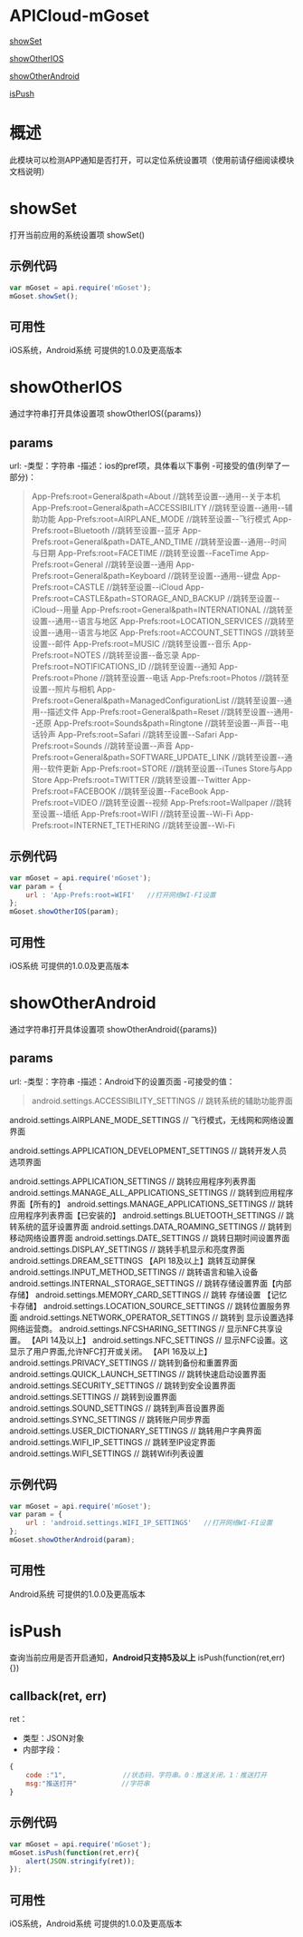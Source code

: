 # APICloud-mGoset

<div class="outline">

[showSet](#a0)

[showOtherIOS](#a1)

[showOtherAndroid](#a2)

[isPush](#a3)

</div>

# **概述**

此模块可以检测APP通知是否打开，可以定位系统设置项（使用前请仔细阅读模块文档说明）

<div id="a0"></div>

# **showSet**

打开当前应用的系统设置项
showSet()

## 示例代码

```js
var mGoset = api.require('mGoset');
mGoset.showSet();
```

## 可用性

iOS系统，Android系统
可提供的1.0.0及更高版本

<div id="a1"></div>

# **showOtherIOS**

通过字符串打开具体设置项
showOtherIOS({params})

## params

url:
-类型：字符串
-描述：ios的pref项，具体看以下事例
-可接受的值(列举了一部分)： 

> App-Prefs:root=General&path=About  //跳转至设置--通用--关于本机
App-Prefs:root=General&path=ACCESSIBILITY  //跳转至设置--通用--辅助功能
App-Prefs:root=AIRPLANE_MODE  //跳转至设置--飞行模式
App-Prefs:root=Bluetooth  //跳转至设置--蓝牙
App-Prefs:root=General&path=DATE_AND_TIME  //跳转至设置--通用--时间与日期
App-Prefs:root=FACETIME  //跳转至设置--FaceTime
App-Prefs:root=General   //跳转至设置--通用
App-Prefs:root=General&path=Keyboard   //跳转至设置--通用--键盘
App-Prefs:root=CASTLE   //跳转至设置--iCloud
App-Prefs:root=CASTLE&path=STORAGE_AND_BACKUP  //跳转至设置--iCloud--用量
App-Prefs:root=General&path=INTERNATIONAL  //跳转至设置--通用--语言与地区
App-Prefs:root=LOCATION_SERVICES  //跳转至设置--通用--语言与地区
App-Prefs:root=ACCOUNT_SETTINGS  //跳转至设置--邮件
App-Prefs:root=MUSIC   //跳转至设置--音乐
App-Prefs:root=NOTES  //跳转至设置--备忘录
App-Prefs:root=NOTIFICATIONS_ID   //跳转至设置--通知
App-Prefs:root=Phone   //跳转至设置--电话
App-Prefs:root=Photos   //跳转至设置--照片与相机
App-Prefs:root=General&path=ManagedConfigurationList  //跳转至设置--通用--描述文件
App-Prefs:root=General&path=Reset  //跳转至设置--通用--还原
App-Prefs:root=Sounds&path=Ringtone  //跳转至设置--声音--电话铃声
App-Prefs:root=Safari  //跳转至设置--Safari
App-Prefs:root=Sounds  //跳转至设置--声音
App-Prefs:root=General&path=SOFTWARE_UPDATE_LINK  //跳转至设置--通用--软件更新
App-Prefs:root=STORE  //跳转至设置--iTunes Store与App Store
App-Prefs:root=TWITTER  //跳转至设置--Twitter
App-Prefs:root=FACEBOOK  //跳转至设置--FaceBook
App-Prefs:root=VIDEO  //跳转至设置--视频
App-Prefs:root=Wallpaper  //跳转至设置--墙纸
App-Prefs:root=WIFI  //跳转至设置--Wi-Fi
App-Prefs:root=INTERNET_TETHERING  //跳转至设置--Wi-Fi

## 示例代码

```js
var mGoset = api.require('mGoset');
var param = {
    url : 'App-Prefs:root=WIFI'   //打开网络WI-FI设置
};
mGoset.showOtherIOS(param);
```

## 可用性

iOS系统
可提供的1.0.0及更高版本

<div id="a2"></div>

# **showOtherAndroid**

通过字符串打开具体设置项
showOtherAndroid({params})

## params

url:
-类型：字符串
-描述：Android下的设置页面
-可接受的值： 

> android.settings.ACCESSIBILITY_SETTINGS  // 跳转系统的辅助功能界面

android.settings.AIRPLANE_MODE_SETTINGS  // 飞行模式，无线网和网络设置界面

android.settings.APPLICATION_DEVELOPMENT_SETTINGS  // 跳转开发人员选项界面

android.settings.APPLICATION_SETTINGS   // 跳转应用程序列表界面
android.settings.MANAGE_ALL_APPLICATIONS_SETTINGS // 跳转到应用程序界面【所有的】
android.settings.MANAGE_APPLICATIONS_SETTINGS  // 跳转 应用程序列表界面【已安装的】
android.settings.BLUETOOTH_SETTINGS   // 跳转系统的蓝牙设置界面
android.settings.DATA_ROAMING_SETTINGS   // 跳转到移动网络设置界面
android.settings.DATE_SETTINGS   // 跳转日期时间设置界面
android.settings.DISPLAY_SETTINGS   // 跳转手机显示和亮度界面
android.settings.DREAM_SETTINGS 【API 18及以上】跳转互动屏保
android.settings.INPUT_METHOD_SETTINGS   // 跳转语言和输入设备
android.settings.INTERNAL_STORAGE_SETTINGS // 跳转存储设置界面【内部存储】
android.settings.MEMORY_CARD_SETTINGS   // 跳转 存储设置 【记忆卡存储】
android.settings.LOCATION_SOURCE_SETTINGS   // 跳转位置服务界面
android.settings.NETWORK_OPERATOR_SETTINGS   // 跳转到 显示设置选择网络运营商。
android.settings.NFCSHARING_SETTINGS   // 显示NFC共享设置。 【API 14及以上】
android.settings.NFC_SETTINGS   // 显示NFC设置。这显示了用户界面,允许NFC打开或关闭。 【API 16及以上】
android.settings.PRIVACY_SETTINGS   // 跳转到备份和重置界面
android.settings.QUICK_LAUNCH_SETTINGS   // 跳转快速启动设置界面
android.settings.SECURITY_SETTINGS   // 跳转到安全设置界面
android.settings.SETTINGS   // 跳转到设置界面
android.settings.SOUND_SETTINGS // 跳转到声音设置界面
android.settings.SYNC_SETTINGS   // 跳转账户同步界面
android.settings.USER_DICTIONARY_SETTINGS   // 跳转用户字典界面
android.settings.WIFI_IP_SETTINGS   // 跳转至IP设定界面
android.settings.WIFI_SETTINGS   // 跳转Wifi列表设置

## 示例代码

```js
var mGoset = api.require('mGoset');
var param = {
    url : 'android.settings.WIFI_IP_SETTINGS'   //打开网络WI-FI设置
};
mGoset.showOtherAndroid(param);
```

## 可用性

Android系统
可提供的1.0.0及更高版本

<div id="a3"></div>

# **isPush**

查询当前应用是否开启通知，**Android只支持5及以上**
isPush(function(ret,err){})

## callback(ret, err)

ret：

- 类型：JSON对象
- 内部字段：

```js
{
    code :"1",              //状态码，字符串。0：推送关闭，1：推送打开
    msg:"推送打开"           //字符串
}
```

## 示例代码

```js
var mGoset = api.require('mGoset');
mGoset.isPush(function(ret,err){
    alert(JSON.stringify(ret));
});
```

## 可用性

iOS系统，Android系统
可提供的1.0.0及更高版本

